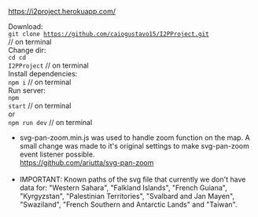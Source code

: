 https://i2project.herokuapp.com/

Download: 
<br>
         <code>git clone https://github.com/caiogustavo15/I2PProject.git </code> // on terminal
<br>
Change dir:
<br>
   <code>cd cd I2PProject</code> // on terminal
<br>
Install dependencies:
<br>
    <code>npm i</code> // on terminal 
<br>
Run server:
<br>
    <code>npm start</code> // on terminal 
<br>
or
<br>
    <code>npm run dev</code> // on terminal 
  
  
* svg-pan-zoom.min.js was used to handle zoom function on the map.
  A small change was made to it's original settings to make svg-pan-zoom event listener possible.
  <br>
  https://github.com/ariutta/svg-pan-zoom
  <br>
  <br>
* IMPORTANT: Known paths of the svg file that currently we don't have data for:
  "Western Sahara", "Falkland Islands", "French Guiana",
  "Kyrgyzstan", "Palestinian Territories", "Svalbard and Jan Mayen",
  "Swaziland", "French Southern and Antarctic Lands" and "Taiwan".
